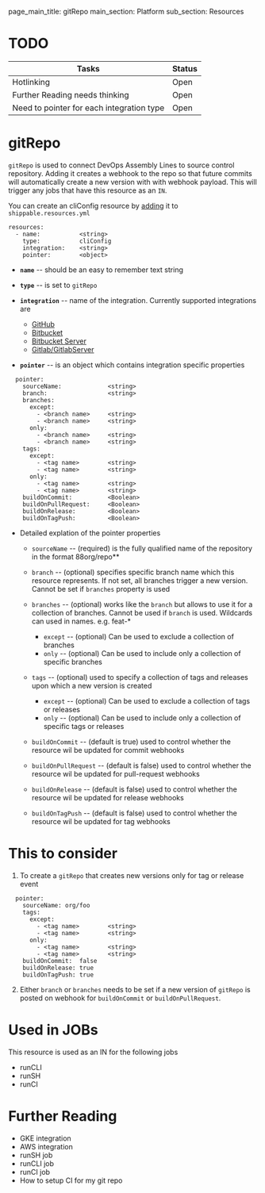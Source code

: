 page_main_title: gitRepo
main_section: Platform
sub_section: Resources

# TODO
| Tasks   |      Status    | 
|----------|-------------|
| Hotlinking |  Open | 
| Further Reading needs thinking|  Open |
| Need to pointer for each integration type|  Open |

# gitRepo
`gitRepo` is used to connect DevOps Assembly Lines to source control repository. Adding it creates a webhook to the repo so that future commits will automatically create a new version with with webhook payload. This will trigger any jobs that have this resource as an `IN`.

You can create an cliConfig resource by [adding](resources-working-wth#adding) it to `shippable.resources.yml`

```
resources:
  - name: 			<string>
    type: 			cliConfig
    integration: 	<string>
    pointer:		<object>
```

* **`name`** -- should be an easy to remember text string

* **`type`** -- is set to `gitRepo`

* **`integration`** -- name of the integration. Currently supported integrations are 
	* [GitHub](int-github/)
	* [Bitbucket](int-bitbucket/)
	* [Bitbucket Server](int-bitbucket-server/)
	* [Gitlab/GitlabServer](int-gitlab/)

* **`pointer`** -- is an object which contains integration specific properties

```
  pointer:
    sourceName: 			<string>
    branch: 				<string>
    branches:
      except:
        - <branch name>		<string>
        - <branch name>		<string>
      only:
        - <branch name>		<string>
        - <branch name>		<string>
    tags:
      except:
        - <tag name>		<string>
        - <tag name>		<string>
      only:
        - <tag name>		<string>
        - <tag name>		<string>
	buildOnCommit: 			<Boolean>
	buildOnPullRequest: 	<Boolean>
	buildOnRelease: 		<Boolean>
	buildOnTagPush: 		<Boolean>
```

* Detailed explation of the pointer properties
	* `sourceName` -- (required) is the fully qualified name of the repository in the format 88org/repo**
    * `branch` -- (optional) specifies specific branch name which this resource represents. If not set, all branches trigger a new version. Cannot be set if `branches` property is used
    * `branches` -- (optional) works like the `branch` but allows to use it for a collection of branches. Cannot be used if `branch` is used. Wildcards can used in names. e.g. feat-*
    	* `except` -- (optional) Can be used to exclude a collection of branches
    	* `only` -- (optional) Can be used to include only a collection of specific branches

    * `tags` -- (optional) used to specify a collection of tags and releases upon which a new version is created
    	* `except` -- (optional) Can be used to exclude a collection of tags or releases
    	* `only` -- (optional) Can be used to include only a collection of specific tags or releases

    * `buildOnCommit` -- (default is true) used to control whether the resource wil be updated for commit webhooks
    * `buildOnPullRequest` -- (default is false) used to control whether the resource wil be updated for pull-request webhooks
    * `buildOnRelease` -- (default is false) used to control whether the resource wil be updated for release webhooks    
    * `buildOnTagPush` -- (default is false) used to control whether the resource wil be updated for tag webhooks

# This to consider

1. To create a `gitRepo` that creates new versions only for tag or release event

```
  pointer:
    sourceName: org/foo
    tags:
      except:
        - <tag name>		<string>
        - <tag name>		<string>
      only:
        - <tag name>		<string>
        - <tag name>		<string>
	buildOnCommit:  false
	buildOnRelease: true
	buildOnTagPush: true
```

  2. Either `branch` or `branches` needs to be set if a new version of `gitRepo` is posted on webhook for `buildOnCommit` or `buildOnPullRequest`.

# Used in JOBs
This resource is used as an IN for the following jobs

* runCLI
* runSH
* runCI

# Further Reading
* GKE integration
* AWS integration
* runSH job
* runCLI job
* runCI job
* How to setup CI for my git repo
